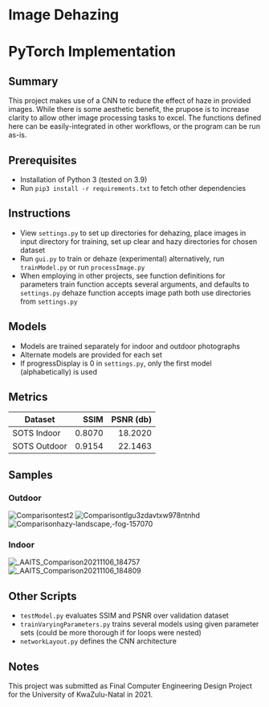# Image Dehazing
# PyTorch Implementation

## Summary
This project makes use of a CNN to reduce the effect of haze in provided images. While there is some aesthetic benefit, the prupose is to increase clarity to allow other image processing tasks to excel. The functions defined here can be easily-integrated in other workflows, or the program can be run as-is.

## Prerequisites
* Installation of Python 3 (tested on 3.9)
* Run `pip3 install -r requirements.txt` to fetch other dependencies


## Instructions
* View `settings.py` to set up directories 
     for dehazing, place images in input directory
     for training, set up clear and hazy directories for chosen dataset
* Run `gui.py` to train or dehaze (experimental)
     alternatively, run `trainModel.py` or run `processImage.py`
* When employing in other projects, see function definitions for parameters 
     train function accepts several arguments, and defaults to `settings.py`
     dehaze function accepts image path
     both use directories from `settings.py`
     
## Models
* Models are trained separately for indoor and outdoor photographs
* Alternate models are provided for each set
* If progressDisplay is 0 in `settings.py`, only the first model (alphabetically) is used

## Metrics
| Dataset      | SSIM   | PSNR (db) |
|--------------|-------:|---------:|
| SOTS Indoor  | 0.8070 |  18.2020 |
| SOTS Outdoor | 0.9154 |  22.1463 |

## Samples
### Outdoor
![Comparisontest2](https://user-images.githubusercontent.com/75892147/142450344-c467d586-5280-4d38-be0e-7f42d2083952.jpg)
![Comparisontlgu3zdavtxw978ntnhd](https://user-images.githubusercontent.com/75892147/142450363-7d86c2d3-1ae7-4dc7-b73e-e4516b97c5ff.jpg)
![Comparisonhazy-landscape,-fog-157070](https://user-images.githubusercontent.com/75892147/142450400-5a3fbb5d-7626-43e3-9d2a-7b88f24005f5.jpg)
### Indoor
![_AAITS_Comparison20211106_184757](https://user-images.githubusercontent.com/75892147/142450278-43089710-865e-41f7-aaca-07fa56eaace8.jpg)
![_AAITS_Comparison20211106_184809](https://user-images.githubusercontent.com/75892147/142450385-bc2c1845-2a8c-43a6-bc08-870386505018.jpg)



## Other Scripts
* `testModel.py` evaluates SSIM and PSNR over validation dataset
* `trainVaryingParameters.py` trains several models using given parameter sets (could be more thorough if for loops were nested)
* `networkLayout.py` defines the CNN architecture

## Notes
This project was submitted as Final Computer Engineering Design Project for the University of KwaZulu-Natal in 2021.
